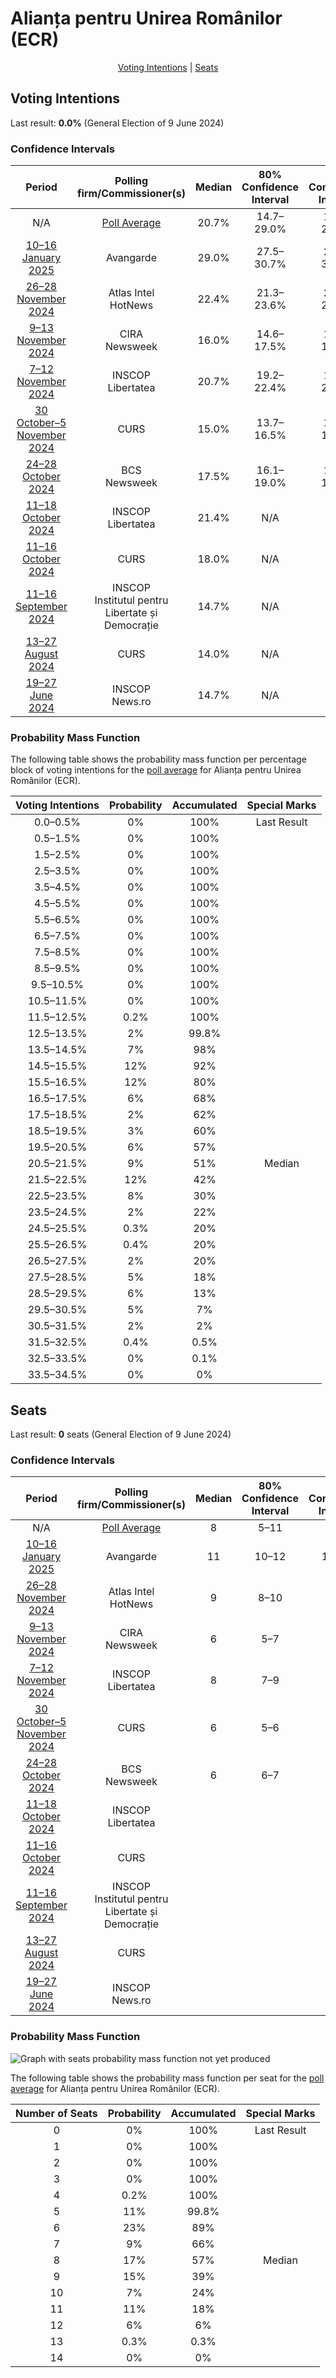 # Alianța pentru Unirea Românilor (ECR)

<p align="center"><a href="#voting-intentions">Voting Intentions</a> | <a href="#seats">Seats</a></p>

## Voting Intentions

Last result: **0.0%** (General Election of 9 June 2024)

### Confidence Intervals

| Period     | Polling firm/Commissioner(s) | Median | 80% Confidence Interval | 90% Confidence Interval | 95% Confidence Interval | 99% Confidence Interval |
|:----------:|:----------------:|:-----------:|:-----------------------:|:-----------------------:|:-----------------------:|:-----------------------:|
| N/A | [Poll Average](average.html) | 20.7% | 14.7–29.0% | 14.2–29.9% | 13.7–30.5% | 12.9–31.5% |
| [10–16 January 2025](2025-01-16-Avangarde.html) | Avangarde | 29.0% | 27.5–30.7% | 27.0–31.1% | 26.7–31.5% | 25.9–32.3% |
| [26–28 November 2024](2024-11-28-AtlasIntel.html) | Atlas Intel <br> HotNews | 22.4% | 21.3–23.6% | 20.9–23.9% | 20.7–24.2% | 20.1–24.8% |
| [9–13 November 2024](2024-11-13-CIRA.html) | CIRA <br> Newsweek | 16.0% | 14.6–17.5% | 14.2–17.9% | 13.9–18.3% | 13.2–19.1% |
| [7–12 November 2024](2024-11-12-INSCOP.html) | INSCOP <br> Libertatea | 20.7% | 19.2–22.4% | 18.8–22.8% | 18.4–23.2% | 17.7–24.0% |
| [30 October–5 November 2024](2024-11-05-CURS.html) | CURS | 15.0% | 13.7–16.5% | 13.3–16.9% | 13.0–17.3% | 12.4–18.0% |
| [24–28 October 2024](2024-10-28-BCS.html) | BCS <br> Newsweek | 17.5% | 16.1–19.0% | 15.7–19.4% | 15.4–19.8% | 14.8–20.5% |
| [11–18 October 2024](2024-10-18-INSCOP.html) | INSCOP <br> Libertatea | 21.4% | N/A | N/A | N/A | N/A |
| [11–16 October 2024](2024-10-16-CURS.html) | CURS | 18.0% | N/A | N/A | N/A | N/A |
| [11–16 September 2024](2024-09-16-INSCOP.html) | INSCOP <br> Institutul pentru Libertate și Democrație | 14.7% | N/A | N/A | N/A | N/A |
| [13–27 August 2024](2024-08-27-CURS.html) | CURS | 14.0% | N/A | N/A | N/A | N/A |
| [19–27 June 2024](2024-06-27-INSCOP.html) | INSCOP <br> News.ro | 14.7% | N/A | N/A | N/A | N/A |

### Probability Mass Function

The following table shows the probability mass function per percentage block of voting intentions for the [poll average](average.html) for Alianța pentru Unirea Românilor (ECR).

| Voting Intentions | Probability | Accumulated | Special Marks |
|:-----------------:|:-----------:|:-----------:|:-------------:|
| 0.0–0.5% | 0% | 100% | Last Result |
| 0.5–1.5% | 0% | 100% |  |
| 1.5–2.5% | 0% | 100% |  |
| 2.5–3.5% | 0% | 100% |  |
| 3.5–4.5% | 0% | 100% |  |
| 4.5–5.5% | 0% | 100% |  |
| 5.5–6.5% | 0% | 100% |  |
| 6.5–7.5% | 0% | 100% |  |
| 7.5–8.5% | 0% | 100% |  |
| 8.5–9.5% | 0% | 100% |  |
| 9.5–10.5% | 0% | 100% |  |
| 10.5–11.5% | 0% | 100% |  |
| 11.5–12.5% | 0.2% | 100% |  |
| 12.5–13.5% | 2% | 99.8% |  |
| 13.5–14.5% | 7% | 98% |  |
| 14.5–15.5% | 12% | 92% |  |
| 15.5–16.5% | 12% | 80% |  |
| 16.5–17.5% | 6% | 68% |  |
| 17.5–18.5% | 2% | 62% |  |
| 18.5–19.5% | 3% | 60% |  |
| 19.5–20.5% | 6% | 57% |  |
| 20.5–21.5% | 9% | 51% | Median |
| 21.5–22.5% | 12% | 42% |  |
| 22.5–23.5% | 8% | 30% |  |
| 23.5–24.5% | 2% | 22% |  |
| 24.5–25.5% | 0.3% | 20% |  |
| 25.5–26.5% | 0.4% | 20% |  |
| 26.5–27.5% | 2% | 20% |  |
| 27.5–28.5% | 5% | 18% |  |
| 28.5–29.5% | 6% | 13% |  |
| 29.5–30.5% | 5% | 7% |  |
| 30.5–31.5% | 2% | 2% |  |
| 31.5–32.5% | 0.4% | 0.5% |  |
| 32.5–33.5% | 0% | 0.1% |  |
| 33.5–34.5% | 0% | 0% |  |


## Seats

Last result: **0** seats (General Election of 9 June 2024)

### Confidence Intervals

| Period     | Polling firm/Commissioner(s) | Median | 80% Confidence Interval | 90% Confidence Interval | 95% Confidence Interval | 99% Confidence Interval |
|:----------:|:----------------:|:------:|:-----------------------:|:-----------------------:|:-----------------------:|:-----------------------:|
| N/A | [Poll Average](average.html) | 8 | 5–11 | 5–12 | 5–12 | 5–12 |
| [10–16 January 2025](2025-01-16-Avangarde.html) | Avangarde | 11 | 10–12 | 10–12 | 10–12 | 10–13 |
| [26–28 November 2024](2024-11-28-AtlasIntel.html) | Atlas Intel <br> HotNews | 9 | 8–10 | 8–10 | 8–10 | 8–10 |
| [9–13 November 2024](2024-11-13-CIRA.html) | CIRA <br> Newsweek | 6 | 5–7 | 5–7 | 5–7 | 5–8 |
| [7–12 November 2024](2024-11-12-INSCOP.html) | INSCOP <br> Libertatea | 8 | 7–9 | 7–9 | 7–9 | 7–9 |
| [30 October–5 November 2024](2024-11-05-CURS.html) | CURS | 6 | 5–6 | 5–6 | 5–7 | 4–7 |
| [24–28 October 2024](2024-10-28-BCS.html) | BCS <br> Newsweek | 6 | 6–7 | 6–7 | 5–7 | 5–7 |
| [11–18 October 2024](2024-10-18-INSCOP.html) | INSCOP <br> Libertatea |  |  |  |  |  |
| [11–16 October 2024](2024-10-16-CURS.html) | CURS |  |  |  |  |  |
| [11–16 September 2024](2024-09-16-INSCOP.html) | INSCOP <br> Institutul pentru Libertate și Democrație |  |  |  |  |  |
| [13–27 August 2024](2024-08-27-CURS.html) | CURS |  |  |  |  |  |
| [19–27 June 2024](2024-06-27-INSCOP.html) | INSCOP <br> News.ro |  |  |  |  |  |

### Probability Mass Function

![Graph with seats probability mass function not yet produced](average-seats-pmf-alianțapentruunirearomânilorecr.png "Seats Probability Mass Function")

The following table shows the probability mass function per seat for the [poll average](average.html) for Alianța pentru Unirea Românilor (ECR).

| Number of Seats | Probability | Accumulated | Special Marks |
|:---------------:|:-----------:|:-----------:|:-------------:|
| 0 | 0% | 100% | Last Result |
| 1 | 0% | 100% |  |
| 2 | 0% | 100% |  |
| 3 | 0% | 100% |  |
| 4 | 0.2% | 100% |  |
| 5 | 11% | 99.8% |  |
| 6 | 23% | 89% |  |
| 7 | 9% | 66% |  |
| 8 | 17% | 57% | Median |
| 9 | 15% | 39% |  |
| 10 | 7% | 24% |  |
| 11 | 11% | 18% |  |
| 12 | 6% | 6% |  |
| 13 | 0.3% | 0.3% |  |
| 14 | 0% | 0% |  |


